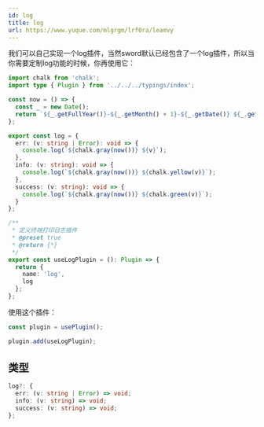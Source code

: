 ```yaml
---
id: log
title: log
url: https://www.yuque.com/mlgrgm/lrf0ra/leamvy
---
```


我们可以自己实现一个log插件，当然sword默认已经包含了一个log插件，所以当你需要定制log功能的时候，你再使用它：

```typescript
import chalk from 'chalk';
import type { Plugin } from '../../../typings/index';

const now = () => {
  const _ = new Date();
  return `${_.getFullYear()}-${_.getMonth() + 1}-${_.getDate()} ${_.getHours()}:${_.getMinutes()}:${_.getSeconds()}`;
};

export const log = {
  err: (v: string | Error): void => {
    console.log(`${chalk.gray(now())} ${v}`);
  },
  info: (v: string): void => {
    console.log(`${chalk.gray(now())} ${chalk.yellow(v)}`);
  },
  success: (v: string): void => {
    console.log(`${chalk.gray(now())} ${chalk.green(v)}`);
  }
};

/**
 * 定义终端打印日志插件
 * @preset true
 * @return {*}
 */
export const useLogPlugin = (): Plugin => {
  return {
    name: 'log',
    log
  };
};

```

使用这个插件：

```typescript
const plugin = usePlugin();

plugin.add(useLogPlugin);
```

<a name="fSpLp"></a>

## 类型

```typescript
log?: {
  err: (v: string | Error) => void;
  info: (v: string) => void;
  success: (v: string) => void;
};
```
